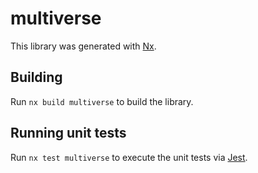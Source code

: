 # multiverse

This library was generated with [Nx](https://nx.dev).



## Building

Run `nx build multiverse` to build the library.





## Running unit tests

Run `nx test multiverse` to execute the unit tests via [Jest](https://jestjs.io).


